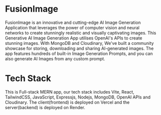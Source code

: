 # FusionImage

FusionImage is an innovative and cutting-edge AI Image Generation Application that leverages the power of computer vision and neural networks to create stunningly realistic and visually captivating images.
This Generative AI Image Generation App utilises OpenAI's APIs to create stunning images. With MongoDB and Cloudinary, We've built a community showcase for storing, downloading and sharing AI-generated images. The app features hundreds of built-in Image Generation Prompts, and you can also generate AI Images from any custom prompt.

# Tech Stack

This is Full-stack MERN app, our tech stack includes Vite, React, TailwindCSS, JavaScript, Expressjs, Nodejs, MongoDB, OpenAI APIs and Cloudinary. The client(frontend) is deployed on Vercel and the server(backend) is deployed on Render.
